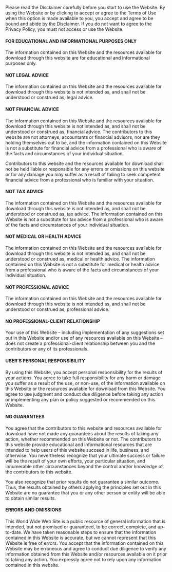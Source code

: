 Please read the Disclaimer carefully before you start to use the Website. By using the Website or by clicking to accept or agree to the Terms of Use when this option is made available to you, you accept and agree to be bound and abide by the Disclaimer. If you do not want to agree to the Privacy Policy, you must not access or use the Website.

#### FOR EDUCATIONAL AND INFORMATIONAL PURPOSES ONLY
The information contained on this Website and the resources available for download through this website are for educational and informational purposes only.

#### NOT LEGAL ADVICE
The information contained on this Website and the resources available for download through this website is not intended as, and shall not be understood or construed as, legal advice. 

#### NOT FINANCIAL ADVICE
The information contained on this Website and the resources available for download through this website is not intended as, and shall not be understood or construed as, financial advice. The contributors to this website are not attorneys, accountants or financial advisors, nor are they holding themselves out to be, and the information contained on this Website is not a substitute for financial advice from a professional who is aware of the facts and circumstances of your individual situation.

Contributors to this website and the resources available for download shall not be held liable or responsible for any errors or omissions on this website or for any damage you may suffer as a result of failing to seek competent financial advice from a professional who is familiar with your situation.

#### NOT TAX ADVICE
The information contained on this Website and the resources available for download through this website is not intended as, and shall not be understood or construed as, tax advice. The information contained on this Website is not a substitute for tax advice from a professional who is aware of the facts and circumstances of your individual situation.

#### NOT MEDICAL OR HEALTH ADVICE
The information contained on this Website and the resources available for download through this website is not intended as, and shall not be understood or construed as, medical or health advice. The information contained on this Website is not a substitute for medical or health advice from a professional who is aware of the facts and circumstances of your individual situation.

#### NOT PROFESSIONAL ADVICE
The information contained on this Website and the resources available for download through this website is not intended as, and shall not be understood or construed as, professional advice. 

#### NO PROFESSIONAL-CLIENT RELATIONSHIP
Your use of this Website – including implementation of any suggestions set out in this Website and/or use of any resources available on this Website – does not create a professional-client relationship between you and the contributors or any of its professionals.

#### USER’S PERSONAL RESPONSIBILITY
By using this Website, you accept personal responsibility for the results of your actions. You agree to take full responsibility for any harm or damage you suffer as a result of the use, or non-use, of the information available on this Website or the resources available for download from this Website. You agree to use judgment and conduct due diligence before taking any action or implementing any plan or policy suggested or recommended on this Website.

#### NO GUARANTEES
You agree that the contributors to this website and resources available for download have not made any guarantees about the results of taking any action, whether recommended on this Website or not. The contributors to this website provide educational and informational resources that are intended to help users of this website succeed in life, business, and otherwise. You nevertheless recognize that your ultimate success or failure will be the result of your own efforts, your particular situation, and innumerable other circumstances beyond the control and/or knowledge of the contributors to this website.

You also recognize that prior results do not guarantee a similar outcome.  Thus, the results obtained by others applying the principles set out in this Website are no guarantee that you or any other person or entity will be able to obtain similar results.

#### ERRORS AND OMISSIONS
This World Wide Web Site is a public resource of general information that is intended, but not promised or guaranteed, to be correct, complete, and up-to-date.  We have taken reasonable steps to ensure that the information contained in this Website is accurate, but we cannot represent that this Website is free of errors. You accept that the information contained on this Website may be erroneous and agree to conduct due diligence to verify any information obtained from this Website and/or resources available on it prior to taking any action.  You expressly agree not to rely upon any information contained in this website.
